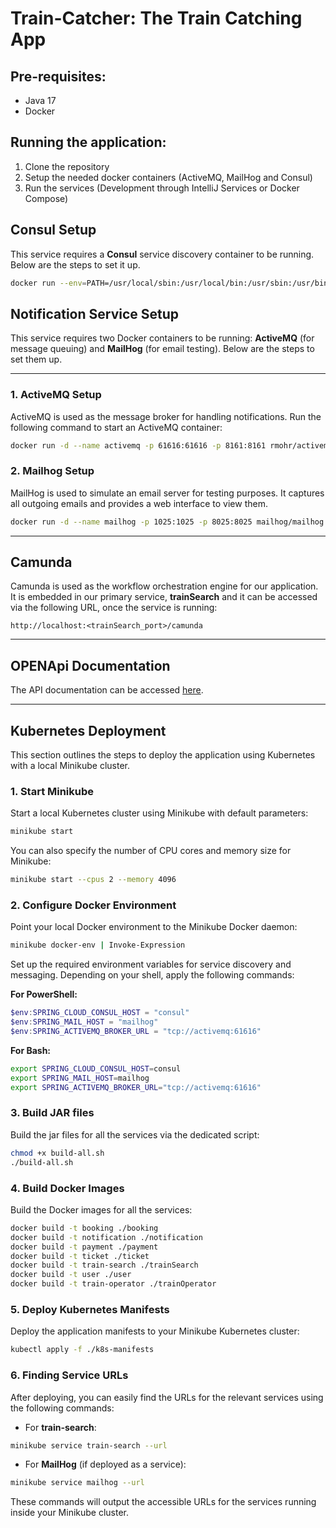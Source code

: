 # Train-Catcher: The Train Catching App

## Pre-requisites:

- Java 17
- Docker

## Running the application:

1. Clone the repository
2. Setup the needed docker containers (ActiveMQ, MailHog and Consul)
3. Run the services (Development through IntelliJ Services or Docker Compose)

## Consul Setup

This service requires a **Consul** service discovery container to be running. Below are the steps to set it up.

```bash
docker run --env=PATH=/usr/local/sbin:/usr/local/bin:/usr/sbin:/usr/bin:/sbin:/bin --env=BIN_NAME=consul --env=PRODUCT_VERSION=1.20.4 --env=PRODUCT_NAME=consul --volume=/consul/data --network=bridge --workdir=/ -p 8500:8500 -p 8600:8600/udp --restart=no --runtime=runc -d hashicorp/consul
```

## Notification Service Setup

This service requires two Docker containers to be running: **ActiveMQ** (for message queuing) and **MailHog** (for email testing). Below are the steps to set them up.

---

### **1. ActiveMQ Setup**

ActiveMQ is used as the message broker for handling notifications. Run the following command to start an ActiveMQ container:

```bash
docker run -d --name activemq -p 61616:61616 -p 8161:8161 rmohr/activemq:latest
```

### **2. Mailhog Setup**

MailHog is used to simulate an email server for testing purposes. It captures all outgoing emails and provides a web interface to view them.

```bash
docker run -d --name mailhog -p 1025:1025 -p 8025:8025 mailhog/mailhog
```

---

## Camunda

Camunda is used as the workflow orchestration engine for our application. It is embedded in our primary service, **trainSearch** and it can be accessed via the following URL, once the service is running:

```
http://localhost:<trainSearch_port>/camunda
```

---

## OPENApi Documentation

The API documentation can be accessed [here](https://vgosa.github.io/train-catcher/).

---

## Kubernetes Deployment

This section outlines the steps to deploy the application using Kubernetes with a local Minikube cluster.

### 1. Start Minikube

Start a local Kubernetes cluster using Minikube with default parameters:

```bash
minikube start
```

You can also specify the number of CPU cores and memory size for Minikube:

```bash
minikube start --cpus 2 --memory 4096
```

### 2. Configure Docker Environment

Point your local Docker environment to the Minikube Docker daemon:

```bash
minikube docker-env | Invoke-Expression
```

Set up the required environment variables for service discovery and messaging. Depending on your shell, apply the following commands:

**For PowerShell:**

```powershell
$env:SPRING_CLOUD_CONSUL_HOST = "consul"
$env:SPRING_MAIL_HOST = "mailhog"
$env:SPRING_ACTIVEMQ_BROKER_URL = "tcp://activemq:61616"
```

**For Bash:**

```bash
export SPRING_CLOUD_CONSUL_HOST=consul
export SPRING_MAIL_HOST=mailhog
export SPRING_ACTIVEMQ_BROKER_URL="tcp://activemq:61616"
```

### 3. Build JAR files

Build the jar files for all the services via the dedicated script:

```bash
chmod +x build-all.sh
./build-all.sh
```

### 4. Build Docker Images

Build the Docker images for all the services:

```bash
docker build -t booking ./booking
docker build -t notification ./notification
docker build -t payment ./payment
docker build -t ticket ./ticket
docker build -t train-search ./trainSearch
docker build -t user ./user
docker build -t train-operator ./trainOperator
```

### 5. Deploy Kubernetes Manifests

Deploy the application manifests to your Minikube Kubernetes cluster:

```bash
kubectl apply -f ./k8s-manifests
```

### 6. Finding Service URLs

After deploying, you can easily find the URLs for the relevant services using the following commands:

- For **train-search**:

```bash
minikube service train-search --url
```

- For **MailHog** (if deployed as a service):

```bash
minikube service mailhog --url
```

These commands will output the accessible URLs for the services running inside your Minikube cluster.
